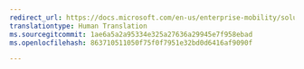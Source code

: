 ```yaml
---
redirect_url: https://docs.microsoft.com/en-us/enterprise-mobility/solutions/fasttrack-how-to-use-apps-with-multi-identity-support
translationtype: Human Translation
ms.sourcegitcommit: 1ae6a5a2a95334e325a27636a29945e7f958ebad
ms.openlocfilehash: 863710511050f75f0f7951e32bd0d6416af9090f

---
```




<!--HONumber=Oct16_HO1-->


